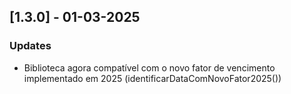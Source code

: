 ## [1.3.0] - 01-03-2025
### Updates
- Biblioteca agora compatível com o novo fator de vencimento implementado em 2025 (identificarDataComNovoFator2025())
